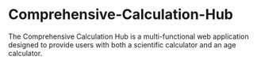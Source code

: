 # Comprehensive-Calculation-Hub
The Comprehensive Calculation Hub is a multi-functional web application designed to provide users with both a scientific calculator and an age calculator.
